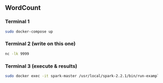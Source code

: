 ## WordCount

### Terminal 1
```sh
sudo docker-compose up
```

### Terminal 2 (write on this one)
```sh
nc -lk 9999
```

### Terminal 3 (execute & results)
```sh
sudo docker exec -it spark-master /usr/local/spark-2.2.1/bin/run-example streaming.NetworkWordCount 172.17.0.1 9999
```

